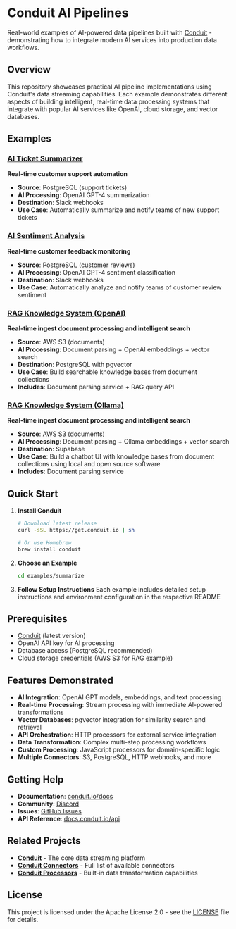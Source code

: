 # Conduit AI Pipelines

Real-world examples of AI-powered data pipelines built with [Conduit](https://conduit.io) - demonstrating how to integrate modern AI services into production data workflows.

## Overview

This repository showcases practical AI pipeline implementations using Conduit's data streaming capabilities. Each example demonstrates different aspects of building intelligent, real-time data processing systems that integrate with popular AI services like OpenAI, cloud storage, and vector databases.

## Examples

### [AI Ticket Summarizer](./examples/summarize/)
**Real-time customer support automation**
- **Source**: PostgreSQL (support tickets)
- **AI Processing**: OpenAI GPT-4 summarization
- **Destination**: Slack webhooks
- **Use Case**: Automatically summarize and notify teams of new support tickets

### [AI Sentiment Analysis](./examples/sentiment-analysis/)
**Real-time customer feedback monitoring**
- **Source**: PostgreSQL (customer reviews)
- **AI Processing**: OpenAI GPT-4 sentiment classification
- **Destination**: Slack webhooks
- **Use Case**: Automatically analyze and notify teams of customer review sentiment

### [RAG Knowledge System (OpenAI)](./examples/rag-openai/)
**Real-time ingest document processing and intelligent search**
- **Source**: AWS S3 (documents)
- **AI Processing**: Document parsing + OpenAI embeddings + vector search
- **Destination**: PostgreSQL with pgvector
- **Use Case**: Build searchable knowledge bases from document collections
- **Includes**: Document parsing service + RAG query API

### [RAG Knowledge System (Ollama)](./examples/rag-openai/)
**Real-time ingest document processing and intelligent search**
- **Source**: AWS S3 (documents)
- **AI Processing**: Document parsing + Ollama embeddings + vector search
- **Destination**: Supabase
- **Use Case**: Build a chatbot UI with knowledge bases from document collections using local and open source software
- **Includes**: Document parsing service

## Quick Start

1. **Install Conduit**
   ```bash
   # Download latest release
   curl -sSL https://get.conduit.io | sh
   
   # Or use Homebrew
   brew install conduit
   ```

2. **Choose an Example**
   ```bash
   cd examples/summarize 
   ```

3. **Follow Setup Instructions**
   Each example includes detailed setup instructions and environment configuration in the respective README

## Prerequisites

- [Conduit](https://conduit.io/docs/getting-started) (latest version)
- OpenAI API key for AI processing
- Database access (PostgreSQL recommended)
- Cloud storage credentials (AWS S3 for RAG example)

## Features Demonstrated

- **AI Integration**: OpenAI GPT models, embeddings, and text processing
- **Real-time Processing**: Stream processing with immediate AI-powered transformations
- **Vector Databases**: pgvector integration for similarity search and retrieval
- **API Orchestration**: HTTP processors for external service integration
- **Data Transformation**: Complex multi-step processing workflows
- **Custom Processing**: JavaScript processors for domain-specific logic
- **Multiple Connectors**: S3, PostgreSQL, HTTP webhooks, and more

## Getting Help

- **Documentation**: [conduit.io/docs](https://conduit.io/docs)
- **Community**: [Discord](https://discord.meroxa.com)
- **Issues**: [GitHub Issues](https://github.com/ConduitIO/conduit/issues)
- **API Reference**: [docs.conduit.io/api](https://docs.conduit.io/api)

## Related Projects

- **[Conduit](https://github.com/ConduitIO/conduit)** - The core data streaming platform
- **[Conduit Connectors](https://conduit.io/docs/using/connectors/list)** - Full list of available connectors
- **[Conduit Processors](https://conduit.io/docs/using/processors/builtin/)** - Built-in data transformation capabilities

## License

This project is licensed under the Apache License 2.0 - see the [LICENSE](LICENSE) file for details.
